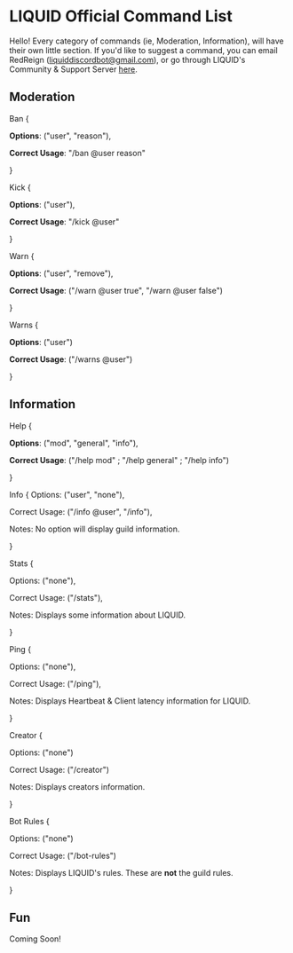 # LIQUID Official Command List
Hello! Every category of commands (ie, Moderation, Information), will have their own little section.
If you'd like to suggest a command, you can email RedReign (<liquiddiscordbot@gmail.com>), or go through LIQUID's Community & Support Server [here](https://discord.gg/jZbqmT8b5D).

## Moderation
Ban {

  **Options**: ("user", "reason"),
  
  **Correct Usage**: "/ban @user reason"
  
}
  
Kick {

  **Options**: ("user"),
  
  **Correct Usage**: "/kick @user"
  
}
  
Warn {

  **Options**: ("user", "remove"),
  
  **Correct Usage**: ("/warn @user true", "/warn @user false")
  
}
  
Warns {

  **Options**: ("user") 
  
  **Correct Usage**: ("/warns @user")
  
}
  
## Information
Help {

 **Options**: ("mod", "general", "info"),
 
 **Correct Usage**: ("/help mod" ; "/help general" ; "/help info")
 
}
  
Info {
Options: ("user", "none"),

Correct Usage: ("/info @user", "/info"),

Notes: No option will display guild information.

}
  
Stats {

Options: ("none"),

Correct Usage: ("/stats"),

Notes: Displays some information about LIQUID.

}
  
Ping {

Options: ("none"),

Correct Usage: ("/ping"),

Notes: Displays Heartbeat & Client latency information for LIQUID.

}
  
Creator {

Options: ("none")

Correct Usage: ("/creator")

Notes: Displays creators information.

}
  
Bot Rules {

Options: ("none")

Correct Usage: ("/bot-rules")

Notes: Displays LIQUID's rules. These are **not** the guild rules.

}
  
## Fun
Coming Soon!
